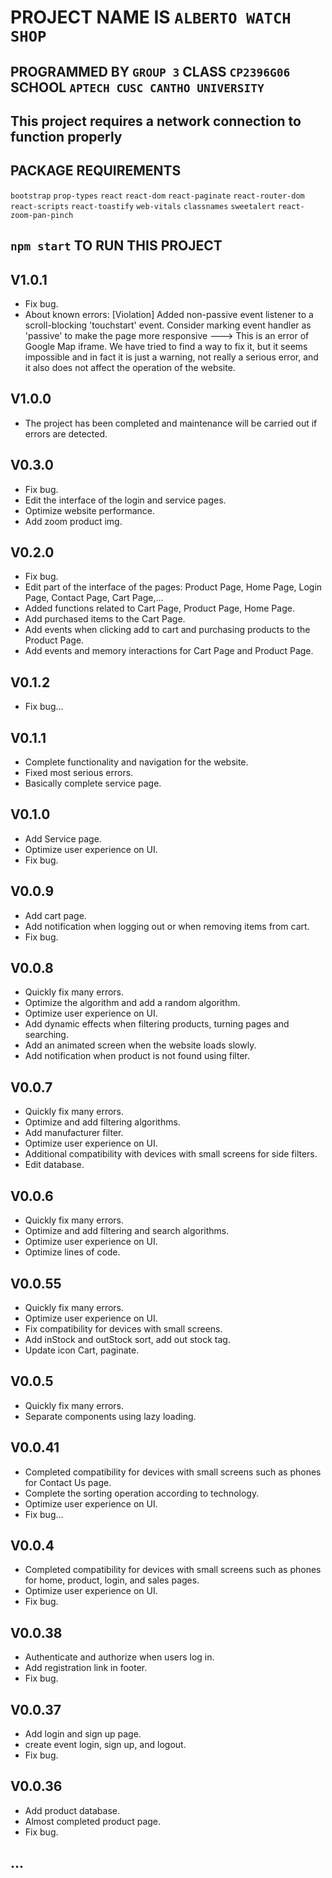 # PROJECT NAME IS `ALBERTO WATCH SHOP`

## PROGRAMMED BY `GROUP 3` CLASS `CP2396G06` SCHOOL `APTECH CUSC CANTHO UNIVERSITY`

## This project requires a network connection to function properly

## PACKAGE REQUIREMENTS

`bootstrap`
`prop-types`
`react`
`react-dom`
`react-paginate`
`react-router-dom`
`react-scripts`
`react-toastify`
`web-vitals`
`classnames`
`sweetalert`
`react-zoom-pan-pinch`

## `npm start` TO RUN THIS PROJECT

## V1.0.1
- Fix bug.
- About known errors: [Violation] Added non-passive event listener to a scroll-blocking 'touchstart' event. Consider marking event handler as 'passive' to make the page more responsive ---> This is an error of Google Map iframe. We have tried to find a way to fix it, but it seems impossible and in fact it is just a warning, not really a serious error, and it also does not affect the operation of the website.
## V1.0.0
- The project has been completed and maintenance will be carried out if errors are detected.

## V0.3.0
- Fix bug.
- Edit the interface of the login and service pages.
- Optimize website performance.
- Add zoom product img.

## V0.2.0

- Fix bug.
- Edit part of the interface of the pages: Product Page, Home Page, Login Page, Contact Page, Cart Page,...
- Added functions related to Cart Page, Product Page, Home Page.
- Add purchased items to the Cart Page.
- Add events when clicking add to cart and purchasing products to the Product Page.
- Add events and memory interactions for Cart Page and Product Page.

## V0.1.2

- Fix bug...

## V0.1.1

- Complete functionality and navigation for the website.
- Fixed most serious errors.
- Basically complete service page.

## V0.1.0

- Add Service page.
- Optimize user experience on UI.
- Fix bug.

## V0.0.9

- Add cart page.
- Add notification when logging out or when removing items from cart.
- Fix bug.

## V0.0.8

- Quickly fix many errors.
- Optimize the algorithm and add a random algorithm.
- Optimize user experience on UI.
- Add dynamic effects when filtering products, turning pages and searching.
- Add an animated screen when the website loads slowly.
- Add notification when product is not found using filter.

## V0.0.7

- Quickly fix many errors.
- Optimize and add filtering algorithms.
- Add manufacturer filter.
- Optimize user experience on UI.
- Additional compatibility with devices with small screens for side filters.
- Edit database.

## V0.0.6

- Quickly fix many errors.
- Optimize and add filtering and search algorithms.
- Optimize user experience on UI.
- Optimize lines of code.

## V0.0.55

- Quickly fix many errors.
- Optimize user experience on UI.
- Fix compatibility for devices with small screens.
- Add inStock and outStock sort, add out stock tag.
- Update icon Cart, paginate.

## V0.0.5

- Quickly fix many errors.
- Separate components using lazy loading.

## V0.0.41

- Completed compatibility for devices with small screens such as phones for Contact Us page.
- Complete the sorting operation according to technology.
- Optimize user experience on UI.
- Fix bug...

## V0.0.4

- Completed compatibility for devices with small screens such as phones for home, product, login, and sales pages.
- Optimize user experience on UI.
- Fix bug.

## V0.0.38

- Authenticate and authorize when users log in.
- Add registration link in footer.
- Fix bug.

## V0.0.37

- Add login and sign up page.
- create event login, sign up, and logout.
- Fix bug.

## V0.0.36

- Add product database.
- Almost completed product page.
- Fix bug.

## ...
